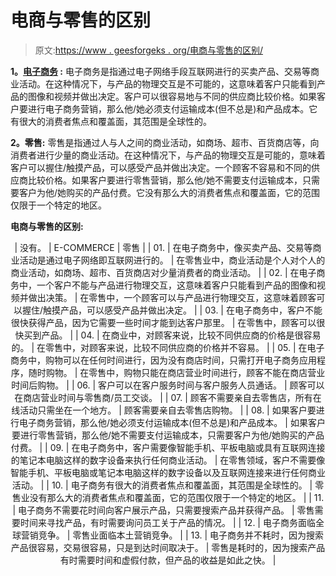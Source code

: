 # 电商与零售的区别

> 原文:[https://www . geesforgeks . org/电商与零售的区别/](https://www.geeksforgeeks.org/difference-between-e-commerce-and-retail/)

**1。[电子商务](https://www.geeksforgeeks.org/e-commerce/) :**
电子商务是指通过电子网络手段互联网进行的买卖产品、交易等商业活动。在这种情况下，与产品的物理交互是不可能的，这意味着客户只能看到产品的图像和视频并做出决定。客户可以很容易地与不同的供应商比较价格。如果客户要进行电子商务营销，那么他/她必须支付运输成本(但不总是)和产品成本。它有很大的消费者焦点和覆盖面，其范围是全球性的。

**2。零售:**
零售是指通过人与人之间的商业活动，如商场、超市、百货商店等，向消费者进行少量的商业活动。在这种情况下，与产品的物理交互是可能的，意味着客户可以握住/触摸产品，可以感受产品并做出决定。一个顾客不容易和不同的供应商比较价格。如果客户要进行零售营销，那么他/她不需要支付运输成本，只需要客户为他/她购买的产品付费。它没有那么大的消费者焦点和覆盖面，它的范围仅限于一个特定的地区。

**电商与零售的区别:**

<center>

| 没有。 | E-COMMERCE | 零售 |
| 01. | 在电子商务中，像买卖产品、交易等商业活动是通过电子网络即互联网进行的。 | 在零售业中，商业活动是个人对个人的商业活动，如商场、超市、百货商店对少量消费者的商业活动。 |
| 02. | 在电子商务中，一个客户不能与产品进行物理交互，这意味着客户只能看到产品的图像和视频并做出决策。 | 在零售中，一个顾客可以与产品进行物理交互，这意味着顾客可以握住/触摸产品，可以感受产品并做出决定。 |
| 03. | 在电子商务中，客户不能很快获得产品，因为它需要一些时间才能到达客户那里。 | 在零售中，顾客可以很快买到产品。 |
| 04. | 在商业中，对顾客来说，比较不同供应商的价格是很容易的。 | 在零售中，对顾客来说，比较不同供应商的价格并不容易。 |
| 05. | 在电子商务中，购物可以在任何时间进行，因为没有商店时间，只需打开电子商务应用程序，随时购物。 | 在零售中，购物只能在商店营业时间进行，顾客不能在商店营业时间后购物。 |
| 06. | 客户可以在客户服务时间与客户服务人员通话。 | 顾客可以在商店营业时间与零售商/员工交谈。 |
| 07. | 顾客不需要亲自去零售店，所有在线活动只需坐在一个地方。 | 顾客需要亲自去零售店购物。 |
| 08. | 如果客户要进行电子商务营销，那么他/她必须支付运输成本(但不总是)和产品成本。 | 如果客户要进行零售营销，那么他/她不需要支付运输成本，只需要客户为他/她购买的产品付费。 |
| 09. | 在电子商务中，客户需要像智能手机、平板电脑或具有互联网连接的笔记本电脑这样的数字设备来执行任何商业活动。 | 在零售领域，客户不需要像智能手机、平板电脑或笔记本电脑这样的数字设备以及互联网连接来进行任何商业活动。 |
| 10. | 电子商务有很大的消费者焦点和覆盖面，其范围是全球性的。 | 零售业没有那么大的消费者焦点和覆盖面，它的范围仅限于一个特定的地区。 |
| 11. | 电子商务不需要花时间向客户展示产品，只需要搜索产品并获得产品。 | 零售需要时间来寻找产品，有时需要询问员工关于产品的情况。 |
| 12. | 电子商务面临全球营销竞争。 | 零售业面临本土营销竞争。 |
| 13. | 电子商务并不耗时，因为搜索产品很容易，交易很容易，只是到达时间取决于。 | 零售是耗时的，因为搜索产品有时需要时间和虚假付款，但产品的收益是如此之快。 |

</center>